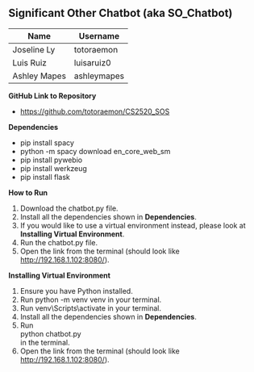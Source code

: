 ## Significant Other Chatbot (aka SO_Chatbot)


| Name | Username |
| ---- | ---------|
|Joseline Ly|totoraemon|
|Luis Ruiz|luisaruiz0|
|Ashley Mapes|ashleymapes|

**GitHub Link to Repository**
- https://github.com/totoraemon/CS2520_SOS

**Dependencies**
- pip install spacy
- python -m spacy download en_core_web_sm
- pip install pywebio
- pip install werkzeug
- pip install flask

**How to Run**
1. Download the chatbot.py file.
2. Install all the dependencies shown in **Dependencies**.
3. If you would like to use a virtual environment instead, please look at **Installing Virtual Environment**.
4. Run the chatbot.py file.
5. Open the link from the terminal (should look like http://192.168.1.102:8080/).

**Installing Virtual Environment**
1. Ensure you have Python installed.
2. Run python -m venv venv in your terminal.
3. Run venv\Scripts\activate in your terminal.
4. Install all the dependencies shown in **Dependencies**.
5. Run <section>python chatbot.py</section> in the terminal.
5. Open the link from the terminal (should look like http://192.168.1.102:8080/).
